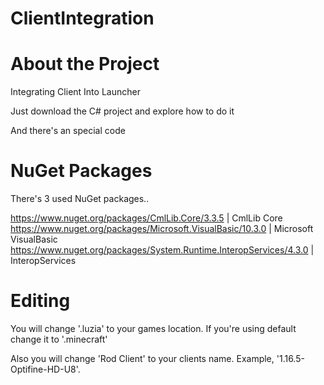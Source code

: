 # ClientIntegration

# About the Project
  Integrating Client Into Launcher
  
  Just download the C# project and explore how to do it

  And there's an special code

# NuGet Packages

  There's 3 used NuGet packages..

  https://www.nuget.org/packages/CmlLib.Core/3.3.5 | CmlLib Core
  https://www.nuget.org/packages/Microsoft.VisualBasic/10.3.0 | Microsoft VisualBasic
  https://www.nuget.org/packages/System.Runtime.InteropServices/4.3.0 | InteropServices

# Editing

  You will change '.luzia' to your games location. If you're using default change it to '.minecraft'
  
  Also you will change 'Rod Client' to your clients name. Example, '1.16.5-Optifine-HD-U8'.



